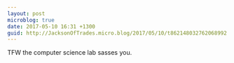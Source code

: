 ```yaml
---
layout: post
microblog: true
date: 2017-05-10 16:31 +1300
guid: http://JacksonOfTrades.micro.blog/2017/05/10/t862148032762068992.html
---
```

TFW the computer science lab sasses you.
